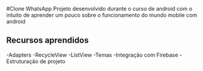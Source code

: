 #Clone WhatsApp
Projeto desenvolvido durante o curso de android com o intuito de aprender um pouco sobre o funcionamento do mundo mobile com android

## Recursos aprendidos
-Adapters
-RecycleView
-ListView
-Temas
-Integração com Firebase
-Estruturação de projeto
